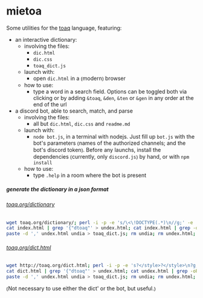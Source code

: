 # mietoa
Some utilities for the [toaq](http://toaq.org) language, featuring:
+ an interactive dictionary:
  + involving the files:
    + `dic.html`
    + `dic.css`
    + `toaq_dict.js`
  + launch with:
    + open `dic.html` in a ⦅modern⦆ browser
  + how to use:
  	+ type a word in a search field. Options can be toggled both via clicking or by adding `&toaq`, `&den`, `&ten` or `&gen` in any order at the end of the url
+ a discord bot, able to search, match, and parse
  + involving the files:
    + all but `dic.html`, `dic.css` and `readme.md`
  + launch with:
    + `node bot.js`, in a terminal with nodejs. Just fill up `bot.js` with the bot's parameters ⦅names of the authorized channels; and the bot's discord token⦆. Before any launchs, install the dependencies ⦅currently, only `discord.js`⦆ by hand, or with `npm install`
  + how to use:
  	+ type `.help` in a room where the bot is present

##### generate the dictionary in a json format
###### [toaq.org/dictionary](toaq.org/dictionary)
```bash
wget toaq.org/dictionary/; perl -i -p -e 's/\<\!DOCTYPE(.*)\n//g;' -e 's?<tr><td>(.*)</td><td><em>(.*)</td></tr><tr><td>(.*)</td></tr>?\{dtoaq:$1,ten:$2,den:$3?g;' -e 's/\"/\\"/g;' -e 's/\{dtoaq:(.*),ten:(.*),den:(.*)/\{"dtoaq":"$1","ten":"$2","den":"$3"/g;' index.html;
cat index.html | grep '{"dtoaq"' > undex.html; cat index.html | grep -oP '{"dtoaq":.*,"ten"' | sed -E 's/[áàâāãǎả]/a/g;s/[éèêēẽěẻ]/e/g;s/[íìîīĩǐỉ]/i/g;s/[óòôōõǒỏ]/o/g;s/[úùûūũǔủ]/u/g;s/\{\"dtoaq\"\:/\"toaq\":/g;s/",".*/"\},/g;' > undia;
paste -d ',' undex.html undia > toaq_dict.js; rm undia; rm undex.html; rm index.html; perl -i -p -e 'print "data = [\n" if $. == 1' toaq_dict.js; echo "]" >> toaq_dict.js; perl -i -p -e 's/\r\",\"/\",\"/g;' toaq_dict.js
```

###### [toaq.org/dict.html](toaq.org/dict.html)
```bash
wget http://toaq.org/dict.html; perl -i -p -e 's?</style>?</style>\n?g;s?<tr?\n<tr?g;s/<meta.*>\n//g;s/<style.*<\/style>\n//g;s/.*<thead>.*\n//;s?.*<\/thead>.*\n??g;s?.*freezebar\-cell.*\n??g;s/<tr.+?>/<tr>/g;s/<td.+?>/<td>/g;s/<th.+?>/<th>/g;s/<div.+?>/<div>/g;;s/<th>.*<\/th>//g;s/<div>(.*)<\/div>/$1/g;s/<\/?div>//g;s?<tr><td>(.*)</td><td>(.*)</td><td>(.*)</td><td>(.*)</td></tr>?{dtoaq:$1,ten:$2,gen:$3,den:$4?g;s/\"/\\"/g;s?</tbody>??g;s?</table>??g;s/<a.*<\/a>//g;s?{dtoaq:(.*),ten:(.*),gen:(.*),den:(.*)?{"dtoaq":"$1","ten":"$2","gen":"$3","den":"$4"?g;' dict.html
cat dict.html | grep '{"dtoaq"' > undex.html; cat undex.html | grep -oP '{"dtoaq":.*,"ten"' | sed -E 's/[áàâāãǎả]/a/g;s/[éèêēẽěẻ]/e/g;s/[íìîīĩǐỉ]/i/g;s/[óòôōõǒỏ]/o/g;s/[úùûūũǔủ]/u/g;s/\{\"dtoaq\"\:/\"toaq\":/g;s/",".*/"\},/g;' > undia;
paste -d ',' undex.html undia > toaq_dict.js; rm undia; rm undex.html; rm dict.html; perl -i -p -e 'print "data = [\n" if $. == 1' toaq_dict.js; echo "]" >> toaq_dict.js; perl -i -p -e 's/\r\",\"/\",\"/g;s/{"dtoaq":"toaq","ten":"type","gen":"gloss","den":"definition","toaq":"toaq"},\n//g;' toaq_dict.js
```

⦅Not necessary to use either the dict' or the bot, but useful.⦆
